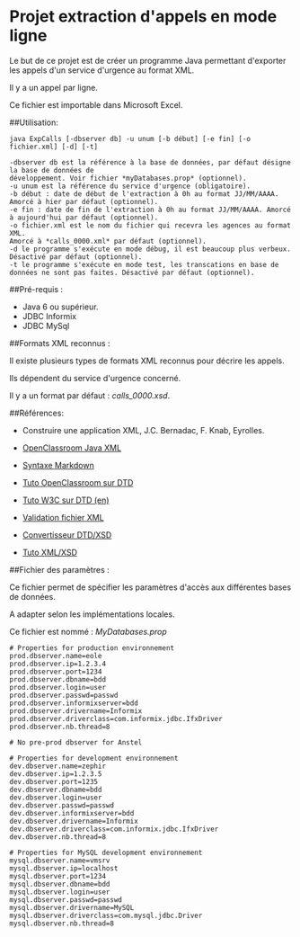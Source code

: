 # Projet extraction d'appels en mode ligne

Le but de ce projet est de créer un programme Java permettant d'exporter les appels d'un service d'urgence au format XML.

Il y a un appel par ligne.

Ce fichier est importable dans Microsoft Excel.

##Utilisation:
```
java ExpCalls [-dbserver db] -u unum [-b début] [-e fin] [-o fichier.xml] [-d] [-t] 

-dbserver db est la référence à la base de données, par défaut désigne la base de données de 
développement. Voir fichier *myDatabases.prop* (optionnel).
-u unum est la référence du service d'urgence (obligatoire).
-b début : date de début de l'extraction à 0h au format JJ/MM/AAAA. Amorcé à hier par défaut (optionnel).
-e fin : date de fin de l'extraction à 0h au format JJ/MM/AAAA. Amorcé à aujourd'hui par défaut (optionnel).
-o fichier.xml est le nom du fichier qui recevra les agences au format XML. 
Amorcé à *calls_0000.xml* par défaut (optionnel).
-d le programme s'exécute en mode débug, il est beaucoup plus verbeux. Désactivé par défaut (optionnel).
-t le programme s'exécute en mode test, les transcations en base de données ne sont pas faites. Désactivé par défaut (optionnel).
```

##Pré-requis :
- Java 6 ou supérieur.
- JDBC Informix
- JDBC MySql

##Formats XML reconnus :

Il existe plusieurs types de formats XML reconnus pour décrire les appels. 

Ils dépendent du service d'urgence concerné.

Il y a un format par défaut : *calls_0000.xsd*.

##Références:

- Construire une application XML, J.C. Bernadac, F. Knab, Eyrolles.

- [OpenClassroom Java XML](https://openclassrooms.com/courses/structurez-vos-donnees-avec-xml/dom-exemple-d-utilisation-en-java)
- [Syntaxe Markdown](https://github.com/adam-p/markdown-here/wiki/Markdown-Cheatsheet)
- [Tuto OpenClassroom sur DTD](https://openclassrooms.com/courses/structurez-vos-donnees-avec-xml/introduction-aux-definitions-et-aux-dtd)
- [Tuto W3C sur DTD (en)](https://www.google.fr/url?sa=t&rct=j&q=&esrc=s&source=web&cd=1&cad=rja&uact=8&sqi=2&ved=0ahUKEwiDrurll-fMAhWHBsAKHYdzAegQFggfMAA&url=http%3A%2F%2Fwww.w3schools.com%2Fxml%2Fxml_dtd_intro.asp&usg=AFQjCNGCt7X2oRyUSkTES1aXf8GljqhekA&bvm=bv.122448493,d.ZGg)
- [Validation fichier XML](http://www.xmlvalidation.com/)
- [Convertisseur DTD/XSD](http://www.freeformatter.com/xsd-generator.html)
- [Tuto XML/XSD](http://www.codeguru.com/java/article.php/c13529/XSD-Tutorial-XML-Schemas-For-Beginners.htm)

##Fichier des paramètres : 

Ce fichier permet de spécifier les paramètres d'accès aux différentes bases de données.

A adapter selon les implémentations locales.

Ce fichier est nommé : *MyDatabases.prop*
```
# Properties for production environnement
prod.dbserver.name=eole
prod.dbserver.ip=1.2.3.4
prod.dbserver.port=1234
prod.dbserver.dbname=bdd
prod.dbserver.login=user
prod.dbserver.passwd=passwd
prod.dbserver.informixserver=bdd
prod.dbserver.drivername=Informix
prod.dbserver.driverclass=com.informix.jdbc.IfxDriver
prod.dbserver.nb.thread=8

# No pre-prod dbserver for Anstel

# Properties for development environnement
dev.dbserver.name=zephir
dev.dbserver.ip=1.2.3.5
dev.dbserver.port=1235
dev.dbserver.dbname=bdd
dev.dbserver.login=user
dev.dbserver.passwd=passwd
dev.dbserver.informixserver=bdd
dev.dbserver.drivername=Informix
dev.dbserver.driverclass=com.informix.jdbc.IfxDriver
dev.dbserver.nb.thread=8

# Properties for MySQL development environnement
mysql.dbserver.name=vmsrv
mysql.dbserver.ip=localhost
mysql.dbserver.port=1234
mysql.dbserver.dbname=bdd
mysql.dbserver.login=user
mysql.dbserver.passwd=passwd
mysql.dbserver.drivername=MySQL
mysql.dbserver.driverclass=com.mysql.jdbc.Driver
mysql.dbserver.nb.thread=8
```

